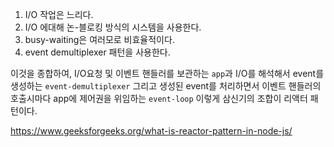 

1. I/O 작업은 느리다.
2. I/O 에대해 논-블로킹 방식의 시스템을 사용한다.
3. busy-waiting은 여러모로 비효율적이다.
4. event demultiplexer 패턴을 사용한다.

이것을 종합하여, I/O요청 및 이벤트 핸들러를 보관하는 `app`과
I/O를 해석해서 event를 생성하는 `event-demultiplexer`
그리고 생성된 event를 처리하면서 이벤트 핸들러의 호출시마다 app에 제어권을 위임하는 `event-loop` 이렇게 삼신기의 조합이 
리액터 패턴이다.


https://www.geeksforgeeks.org/what-is-reactor-pattern-in-node-js/